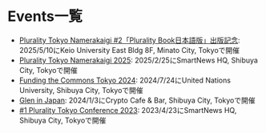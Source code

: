 # Events一覧

- [Plurality Tokyo Namerakaigi #2「Plurality Book日本語版」出版記念](/events/plurality-book-jp-builder-session-2025.html.md): 2025/5/10にKeio University East Bldg 8F, Minato City, Tokyoで開催
- [Plurality Tokyo Namerakaigi 2025](/events/plurality-tokyo-namerakaigi-2025.html.md): 2025/2/25にSmartNews HQ, Shibuya City, Tokyoで開催
- [Funding the Commons Tokyo 2024](/events/funding-the-commons-tokyo-2024.html.md): 2024/7/24にUnited Nations University, Shibuya City, Tokyoで開催
- [Glen in Japan](/events/glen-in-japan-2024.html.md): 2024/1/3にCrypto Cafe & Bar, Shibuya City, Tokyoで開催
- [#1 Plurality Tokyo Conference 2023](/events/plurality-tokyo-conference-2023.html.md): 2023/4/23にSmartNews HQ, Shibuya City, Tokyoで開催
